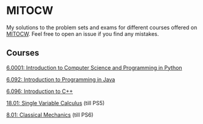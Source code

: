 # MITOCW

My solutions to the problem sets and exams for different courses offered on [MITOCW](https://ocw.mit.edu/index.htm). Feel free to open an issue if you find any mistakes.

## Courses

[6.0001: Introduction to Computer Science and Programming in Python](https://github.com/ramanakshay/MITOCW/tree/main/6.0001)

[6.092: Introduction to Programming in Java](https://github.com/ramanakshay/MITOCW/tree/main/6.092)

[6.096: Introduction to C++](https://github.com/ramanakshay/MITOCW/tree/main/6.096)

[18.01: Single Variable Calculus](https://github.com/ramanakshay/MITOCW/tree/main/18.01) (till PS5)

[8.01: Classical Mechanics](https://github.com/ramanakshay/MITOCW/tree/main/8.01) (till PS6)
